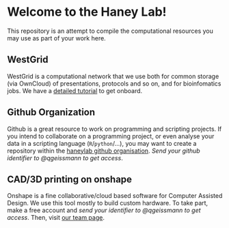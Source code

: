 # Welcome to the Haney Lab!

This repository is an attempt to compile the computational resources you may use as part of your work here.

## WestGrid

WestGrid is a computational network that we use both for common storage (via OwnCloud) of presentations, protocols and so on, and for bioinfomatics jobs.
We have a [detailed tutorial](WestGrid_Onboarding.md) to get onboard.

## Github Organization

Github is a great resource to work on programming and scripting projects.
If you intend to collaborate on a programming project, or even analyse your data in a scripting language (`R`/`python`/...), 
you may want to create a repository within the [haneylab github organisation](https://github.com/haneylab/). 
*Send your github identifier to @qgeissmann to get access*.

## CAD/3D printing on onshape

Onshape is a fine collaborative/cloud based software for Computer Assisted Design. We use this tool mostly to build custom hardware.
To take part, make a free account and *send your identifier to @qgeissmann to get access*.
Then, visit [our team page](https://cad.onshape.com/documents?nodeId=5bd0f69234165112c7da2201&resourceType=team).


